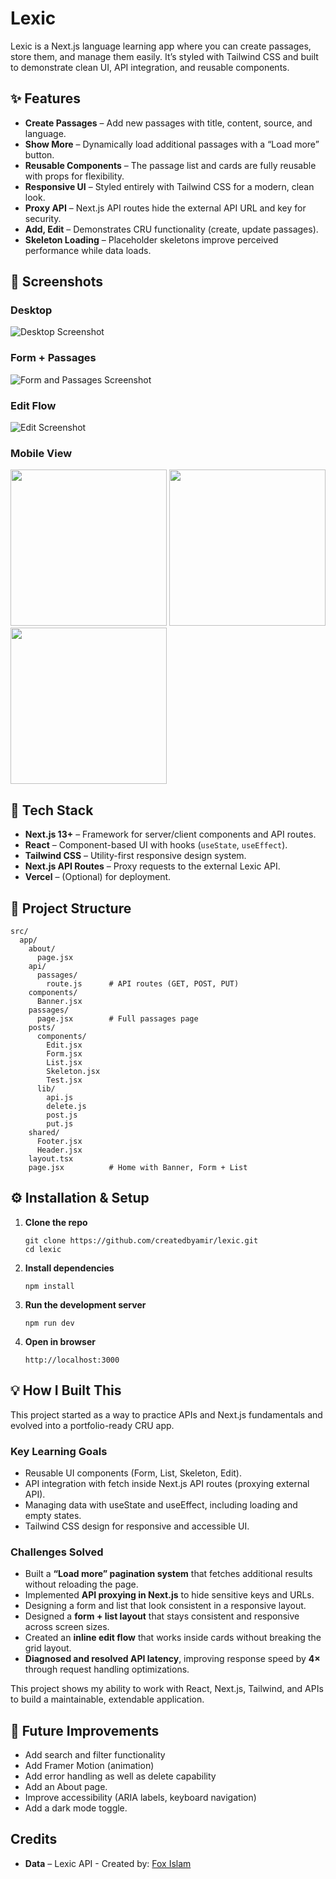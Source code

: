 # Lexic

Lexic is a Next.js language learning app where you can create passages, store them, and manage them easily. It’s styled with Tailwind CSS and built to demonstrate clean UI, API integration, and reusable components.

## ✨ Features

- **Create Passages** – Add new passages with title, content, source, and language.
- **Show More** – Dynamically load additional passages with a “Load more” button.
- **Reusable Components** – The passage list and cards are fully reusable with props for flexibility.
- **Responsive UI** – Styled entirely with Tailwind CSS for a modern, clean look.
- **Proxy API** – Next.js API routes hide the external API URL and key for security.
- **Add, Edit** – Demonstrates CRU functionality (create, update passages).
- **Skeleton Loading** – Placeholder skeletons improve perceived performance while data loads.

## 📸 Screenshots

### Desktop
![Desktop Screenshot](/screenshots/desktop.png)

### Form + Passages
![Form and Passages Screenshot](/screenshots/form-passagesjpg)

### Edit Flow
![Edit Screenshot](/screenshots/edit.jpg)

### Mobile View
<img src="/screenshots/mobile-1.jpg" width="250" />
<img src="/screenshots/mobile-2.jpg" width="250" />
<img src="/screenshots/mobile-3.jpg" width="250" />


## 🚀 Tech Stack

- **Next.js 13+** – Framework for server/client components and API routes.
- **React** – Component-based UI with hooks (`useState`, `useEffect`).
- **Tailwind CSS** – Utility-first responsive design system.
- **Next.js API Routes** – Proxy requests to the external Lexic API.
- **Vercel** – (Optional) for deployment.

## 📂 Project Structure

```text
src/
  app/
    about/
      page.jsx
    api/
      passages/
        route.js      # API routes (GET, POST, PUT)
    components/
      Banner.jsx
    passages/
      page.jsx        # Full passages page
    posts/
      components/
        Edit.jsx
        Form.jsx
        List.jsx
        Skeleton.jsx
        Test.jsx
      lib/
        api.js
        delete.js
        post.js
        put.js
    shared/
      Footer.jsx
      Header.jsx
    layout.tsx
    page.jsx          # Home with Banner, Form + List

```

## ⚙️ Installation & Setup

1. **Clone the repo**
   ```
   git clone https://github.com/createdbyamir/lexic.git
   cd lexic
   ```

2. **Install dependencies**
    ```
    npm install
    ```

3. **Run the development server**
    ```
    npm run dev
    ```

4. **Open in browser**
    ```
    http://localhost:3000
    ```

## 💡 How I Built This

This project started as a way to practice APIs and Next.js fundamentals and evolved into a portfolio-ready CRU app.

### Key Learning Goals
- Reusable UI components (Form, List, Skeleton, Edit).
- API integration with fetch inside Next.js API routes (proxying external API).
- Managing data with useState and useEffect, including loading and empty states.
- Tailwind CSS design for responsive and accessible UI.

### Challenges Solved
- Built a **“Load more” pagination system** that fetches additional results without reloading the page.
- Implemented **API proxying in Next.js** to hide sensitive keys and URLs.
- Designing a form and list that look consistent in a responsive layout.
- Designed a **form + list layout** that stays consistent and responsive across screen sizes.
- Created an **inline edit flow** that works inside cards without breaking the grid layout.
- **Diagnosed and resolved API latency**, improving response speed by **4×** through request handling optimizations.

This project shows my ability to work with React, Next.js, Tailwind, and APIs to build a maintainable, extendable application.

## 📌 Future Improvements

- Add search and filter functionality
- Add Framer Motion (animation)
- Add error handling as well as delete capability
- Add an About page.
- Improve accessibility (ARIA labels, keyboard navigation)
- Add a dark mode toggle.

## Credits

- **Data** – Lexic API -  Created by: [Fox Islam](https://github.com/fox-islam)
